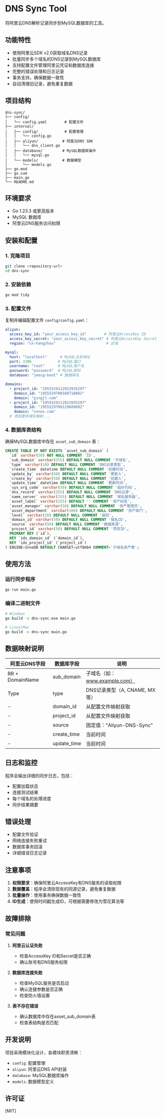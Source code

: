 # DNS Sync Tool

将阿里云DNS解析记录同步到MySQL数据库的工具。

## 功能特性

- 使用阿里云SDK v2.0获取域名DNS记录
- 批量同步多个域名的DNS记录到MySQL数据库
- 支持配置文件管理阿里云凭证和数据库连接
- 完整的错误处理和日志记录
- 事务支持，确保数据一致性
- 自动清理旧记录，避免重复数据

## 项目结构

```
dns-sync/
├── config/
│   └── config.yaml        # 配置文件
├── internal/
│   ├── config/            # 配置管理
│   │   └── config.go
│   ├── aliyun/           # 阿里云DNS SDK
│   │   └── dns_client.go
│   ├── database/         # MySQL数据库操作
│   │   └── mysql.go
│   └── models/           # 数据模型
│       └── models.go
├── go.mod
├── go.sum
├── main.go
└── README.md
```

## 环境要求

- Go 1.23.3 或更高版本
- MySQL 数据库
- 阿里云DNS服务访问权限

## 安装和配置

### 1. 克隆项目

```bash
git clone <repository-url>
cd dns-sync
```

### 2. 安装依赖

```bash
go mod tidy
```

### 3. 配置文件

复制并编辑配置文件 `config/config.yaml`：

```yaml
aliyun:
  access_key_id: "your_access_key_id"        # 阿里云AccessKey ID
  access_key_secret: "your_access_key_secret" # 阿里云AccessKey Secret
  region: "cn-hangzhou"                       # 区域

mysql:
  host: "localhost"      # MySQL主机地址
  port: 3306            # MySQL端口
  username: "root"      # MySQL用户名
  password: "password"  # MySQL密码
  database: "jeecg-boot" # 数据库名

domains:
  - project_id: "1955529112922935297"
    domain_id: "1955529700108718082"
    domain: "pingjl.com"
  - project_id: "1955529112922935297"
    domain_id: "1955529700129689602"
    domain: "vnnox.com"
  # 添加更多域名映射...
```

### 4. 数据库表结构

确保MySQL数据库中存在 `asset_sub_domain` 表：

```sql
CREATE TABLE IF NOT EXISTS `asset_sub_domain` (
  `id` varchar(50) NOT NULL COMMENT 'ID',
  `sub_domain` varchar(255) DEFAULT NULL COMMENT '子域名',
  `type` varchar(10) DEFAULT NULL COMMENT 'DNS记录类型',
  `create_time` datetime DEFAULT NULL COMMENT '创建时间',
  `update_by` varchar(50) DEFAULT NULL COMMENT '更新人',
  `create_by` varchar(50) DEFAULT NULL COMMENT '创建人',
  `update_time` datetime DEFAULT NULL COMMENT '更新时间',
  `sys_org_code` varchar(50) DEFAULT NULL COMMENT '组织代码',
  `dns_record` varchar(255) DEFAULT NULL COMMENT 'DNS记录',
  `name_server` varchar(255) DEFAULT NULL COMMENT '域名服务器',
  `asset_label` varchar(255) DEFAULT '' COMMENT '资产标签',
  `asset_manager` varchar(50) DEFAULT NULL COMMENT '资产管理员',
  `asset_department` varchar(100) DEFAULT NULL COMMENT '资产部门',
  `level` varchar(20) DEFAULT NULL COMMENT '级别',
  `domain_id` varchar(50) DEFAULT NULL COMMENT '域名ID',
  `source` varchar(50) DEFAULT NULL COMMENT '数据来源',
  `project_id` varchar(50) DEFAULT NULL COMMENT '项目ID',
  PRIMARY KEY (`id`),
  KEY `idx_domain_id` (`domain_id`),
  KEY `idx_project_id` (`project_id`)
) ENGINE=InnoDB DEFAULT CHARSET=utf8mb4 COMMENT='子域名资产表';
```

## 使用方法

### 运行同步程序

```bash
go run main.go
```

### 编译二进制文件

```bash
# Windows
go build -o dns-sync.exe main.go

# Linux/Mac
go build -o dns-sync main.go
```

## 数据映射说明

| 阿里云DNS字段 | 数据库字段 | 说明 |
|------------|-----------|------|
| RR + DomainName | sub_domain | 子域名（如：www.example.com） |
| Type | type | DNS记录类型（A, CNAME, MX等） |
| - | domain_id | 从配置文件映射获取 |
| - | project_id | 从配置文件映射获取 |
| - | source | 固定值："Aliyun-DNS-Sync" |
| - | create_time | 当前时间 |
| - | update_time | 当前时间 |

## 日志和监控

程序会输出详细的同步日志，包括：
- 配置加载状态
- 连接测试结果
- 每个域名的处理进度
- 同步结果摘要

## 错误处理

- 配置文件验证
- 网络连接失败重试
- 数据库事务回滚
- 详细错误日志记录

## 注意事项

1. **权限要求**：确保阿里云AccessKey有DNS服务的读取权限
2. **数据覆盖**：程序会清除现有的同源记录，避免重复数据
3. **批量操作**：使用事务确保数据一致性
4. **ID生成**：使用时间戳生成ID，可根据需要修改为雪花算法等

## 故障排除

### 常见问题

1. **阿里云认证失败**
   - 检查AccessKey ID和Secret是否正确
   - 确认账号有DNS服务权限

2. **数据库连接失败**
   - 检查MySQL服务是否启动
   - 确认连接参数是否正确
   - 检查防火墙设置

3. **表不存在错误**
   - 确认数据库中存在asset_sub_domain表
   - 检查表结构是否匹配

## 开发说明

项目采用模块化设计，各模块职责清晰：
- `config`: 配置管理
- `aliyun`: 阿里云DNS API封装
- `database`: MySQL数据库操作
- `models`: 数据模型定义

## 许可证

[MIT]
